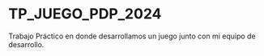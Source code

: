 # TP_JUEGO_PDP_2024
Trabajo Práctico en donde desarrollamos un juego junto con mi equipo de desarrollo.

